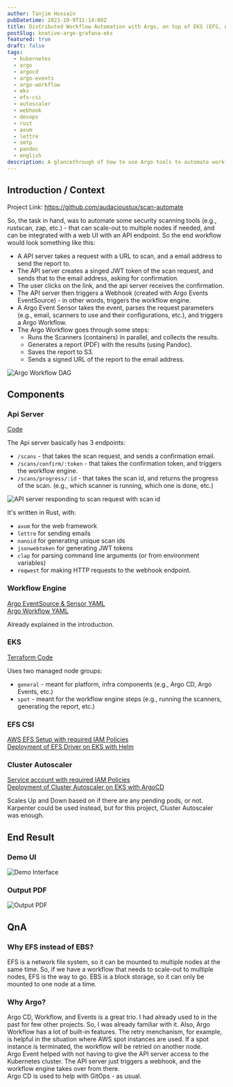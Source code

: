 ```yaml
---
author: Tanjim Hossain
pubDatetime: 2023-10-9T11:14:00Z
title: Distributed Workflow Automation with Argo, on top of EKS (EFS, Autoscaler)
postSlug: knative-argo-grafana-eks
featured: true
draft: false
tags:
  - kubernetes
  - argo
  - argocd
  - argo-events
  - argo-workflow
  - eks
  - efs-csi
  - autoscaler
  - webhook
  - devops
  - rust
  - axum
  - lettre
  - smtp
  - pandoc
  - english
description: A glancethrough of how to use Argo tools to automate workflows (e.g., CI/CD, Security Scanning, etc.) in a distributed fashion, on top of EKS (with EFS CSI and Autoscaler) provisioned with Terraform.
---
```


## Introduction / Context

Project Link: <https://github.com/audacioustux/scan-automate>

So, the task in hand, was to automate some security scanning tools (e.g., rustscan, zap, etc.) - that can scale-out to multiple nodes if needed, and can be integrated with a web UI with an API endpoint. So the end workflow would look something like this:

- A API server takes a request with a URL to scan, and a email address to send the report to.
- The API server creates a singed JWT token of the scan request, and sends that to the email address, asking for confirmation.
- The user clicks on the link, and the api server receives the confirmation.
- The API server then triggers a Webhook (created with Argo Events EventSource) - in other words, triggers the workflow engine.
- A Argo Event Sensor takes the event, parses the request parameters (e.g., email, scanners to use and their configurations, etc.), and triggers a Argo Workflow.
- The Argo Workflow goes through some steps:
  - Runs the Scanners (containers) in parallel, and collects the results.
  - Generates a report (PDF) with the results (using Pandoc).
  - Saves the report to S3.
  - Sends a signed URL of the report to the email address.

![Argo Workflow DAG](https://audacioustux.com/assets/distributed-workflow-automation/argo-workflow-dag.png)

## Components

### Api Server

[Code](https://github.com/audacioustux/scan-automate/tree/main/scan-automate/crates/api)

The Api server basically has 3 endpoints:

- `/scans` - that takes the scan request, and sends a confirmation email.
- `/scans/confirm/:token` - that takes the confirmation token, and triggers the workflow engine.
- `/scans/progress/:id` - that takes the scan id, and returns the progress of the scan. (e.g., which scanner is running, which one is done, etc.)

![API server responding to scan request with scan id](https://audacioustux.com/assets/distributed-workflow-automation/api-server-scans.png)

It's written in Rust, with:

- `axum` for the web framework
- `lettre` for sending emails
- `nanoid` for generating unique scan ids
- `jsonwebtoken` for generating JWT tokens
- `clap` for parsing command line arguments (or from environment variables)
- `reqwest` for making HTTP requests to the webhook endpoint.

### Workflow Engine

[Argo EventSource & Sensor YAML](https://github.com/audacioustux/scan-automate/blob/main/scan-automate/k8s/kustomize/scan-automate/webhook.yaml)  
[Argo Workflow YAML](https://github.com/audacioustux/scan-automate/blob/main/scan-automate/k8s/kustomize/scan-automate/workflow-template.yaml)

Already explained in the introduction.

### EKS

[Terraform Code](https://github.com/audacioustux/scan-automate/blob/main/scan-automate/terraform/main.tf#L48)

Uses two managed node groups:

- `general` - meant for platform, infra components (e.g., Argo CD, Argo Events, etc.)
- `spot` - meant for the workflow engine steps (e.g., running the scanners, generating the report, etc.)

### EFS CSI

[AWS EFS Setup with required IAM Policies](https://github.com/audacioustux/scan-automate/blob/main/scan-automate/terraform/main.tf#L187)  
[Deployment of EFS Driver on EKS with Helm](https://github.com/audacioustux/scan-automate/blob/main/scan-automate/terraform/main.tf#L330)

### Cluster Autoscaler

[Service account with required IAM Policies](https://github.com/audacioustux/scan-automate/blob/main/scan-automate/terraform/main.tf#L170)  
[Deployment of Cluster Autoscaler on EKS with ArgoCD](https://github.com/audacioustux/scan-automate/blob/main/scan-automate/k8s/kustomize/cluster-autoscaler/cluster-autoscaler-autodiscover.yaml)

Scales Up and Down based on if there are any pending pods, or not.
Karpenter could be used instead, but for this project, Cluster Autoscaler was enough.

## End Result

### Demo UI

![Demo Interface](https://audacioustux.com/assets/distributed-workflow-automation/demo.png)

### Output PDF

![Output PDF](https://audacioustux.com/assets/distributed-workflow-automation/output-pdf.png)

## QnA

### Why EFS instead of EBS?

EFS is a network file system, so it can be mounted to multiple nodes at the same time. So, if we have a workflow that needs to scale-out to multiple nodes, EFS is the way to go. EBS is a block storage, so it can only be mounted to one node at a time.

### Why Argo?

Argo CD, Workflow, and Events is a great trio. I had already used to in the past for few other projects. So, I was already familiar with it. Also, Argo Workflow has a lot of built-in features. The retry menchanism, for example, is helpful in the situation where AWS spot instances are used. If a spot instance is terminated, the workflow will be retried on another node.  
Argo Event helped with not having to give the API server access to the Kubernetes cluster. The API server just triggers a webhook, and the workflow engine takes over from there.  
Argo CD is used to help with GitOps - as usual.
